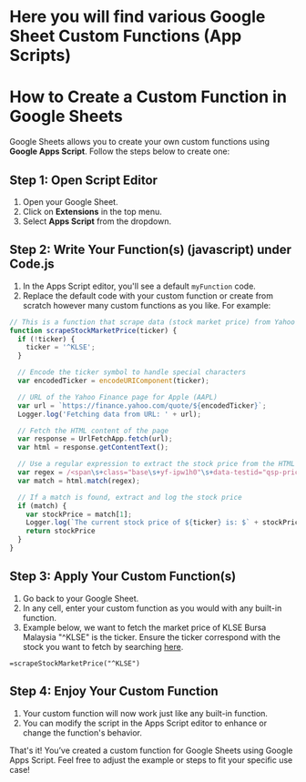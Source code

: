 # Here you will find various Google Sheet Custom Functions (App Scripts)

# How to Create a Custom Function in Google Sheets

Google Sheets allows you to create your own custom functions using **Google Apps Script**. Follow the steps below to create one:

## Step 1: Open Script Editor
1. Open your Google Sheet.
2. Click on **Extensions** in the top menu.
3. Select **Apps Script** from the dropdown.

## Step 2: Write Your Function(s) (javascript) under Code.js
1. In the Apps Script editor, you'll see a default `myFunction` code.
2. Replace the default code with your custom function or create from scratch however many custom functions as you like. For example:

```javascript
// This is a function that scrape data (stock market price) from Yahoo Finance utilizing regular expression (regex). 
function scrapeStockMarketPrice(ticker) {
  if (!ticker) {
    ticker = '^KLSE';
  }

  // Encode the ticker symbol to handle special characters
  var encodedTicker = encodeURIComponent(ticker);

  // URL of the Yahoo Finance page for Apple (AAPL)
  var url = `https://finance.yahoo.com/quote/${encodedTicker}`;
  Logger.log('Fetching data from URL: ' + url);

  // Fetch the HTML content of the page
  var response = UrlFetchApp.fetch(url);
  var html = response.getContentText();

  // Use a regular expression to extract the stock price from the HTML
  var regex = /<span\s+class="base\s+yf-ipw1h0"\s+data-testid="qsp-price">([\d,\.]+)\s*<\/span>/;
  var match = html.match(regex);

  // If a match is found, extract and log the stock price
  if (match) {
    var stockPrice = match[1];
    Logger.log(`The current stock price of ${ticker} is: $` + stockPrice);
    return stockPrice
  }
}
```

## Step 3: Apply Your Custom Function(s)
1. Go back to your Google Sheet.
2. In any cell, enter your custom function as you would with any built-in function.
3. Example below, we want to fetch the market price of KLSE Bursa Malaysia "^KLSE" is the ticker. Ensure the ticker correspond with the stock you want to fetch by searching [here](https://finance.yahoo.com/).

```plaintext
=scrapeStockMarketPrice("^KLSE")
```

## Step 4: Enjoy Your Custom Function
1. Your custom function will now work just like any built-in function.
2. You can modify the script in the Apps Script editor to enhance or change the function's behavior.

That's it! You’ve created a custom function for Google Sheets using Google Apps Script.
Feel free to adjust the example or steps to fit your specific use case!
